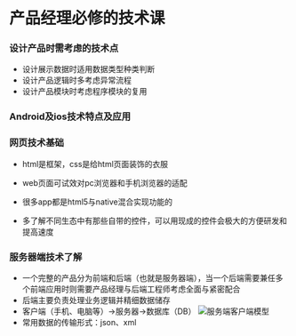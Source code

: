 # 产品经理必修的技术课

### 设计产品时需考虑的技术点

- 设计展示数据时适用数据类型种类判断
- 设计产品逻辑时多考虑异常流程
- 设计产品模块时考虑程序模块的复用

### Android及ios技术特点及应用

### 网页技术基础

- html是框架，css是给html页面装饰的衣服
- web页面可试效对pc浏览器和手机浏览器的适配

- 很多app都是html5与native混合实现功能的

- 多了解不同生态中有那些自带的控件，可以用现成的控件会极大的方便研发和提高速度

### 服务器端技术了解

- 一个完整的产品分为前端和后端（也就是服务器端），当一个后端需要兼任多个前端应用时则需要产品经理与后端工程师考虑全面与紧密配合
- 后端主要负责处理业务逻辑并精细数据储存
- 客户端（手机、电脑等）→服务器→数据库（DB）
![服务端客户端模型](C:\Users\79100\Desktop\tch\image\服务端客户端模型.jpg)
- 常用数据的传输形式：json、xml
